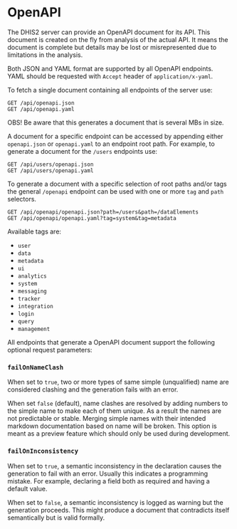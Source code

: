 # OpenAPI

The DHIS2 server can provide an OpenAPI document for its API.
This document is created on the fly from analysis of the actual API.
It means the document is complete but details may be lost or misrepresented
due to limitations in the analysis.

Both JSON and YAML format are supported by all OpenAPI endpoints.
YAML should be requested with `Accept` header of `application/x-yaml`.

To fetch a single document containing all endpoints of the server use:

    GET /api/openapi.json
    GET /api/openapi.yaml

OBS! Be aware that this generates a document that is several MBs in size.

A document for a specific endpoint can be accessed by appending either 
`openapi.json` or `openapi.yaml` to an endpoint root path. 
For example, to generate a document for the `/users` endpoints use:

    GET /api/users/openapi.json
    GET /api/users/openapi.yaml

To generate a document with a specific selection of root paths and/or tags the
general `/openapi` endpoint can be used with one or more `tag` and `path`
selectors.

    GET /api/openapi/openapi.json?path=/users&path=/dataElements
    GET /api/openapi/openapi.yaml?tag=system&tag=metadata

Available tags are:

* `user`
* `data`
* `metadata`
* `ui`
* `analytics`
* `system`
* `messaging`
* `tracker`
* `integration`
* `login`
* `query`
* `management`

All endpoints that generate a OpenAPI document support the following optional 
request parameters:

### `failOnNameClash`
When set to `true`, two or more types of same simple (unqualified) name are considered clashing and the generation fails with an error. 

When set `false` (default), name clashes are resolved by adding numbers to the simple name to make each of them unique.
As a result the names are not predictable or stable. Merging simple names with their intended markdown documentation based on name will be broken. 
This option is meant as a preview feature which should only be used during development.

### `failOnInconsistency`
When set to `true`, a semantic inconsistency in the declaration causes the generation to fail with an error.
Usually this indicates a programming mistake. For example, declaring a field both as required and having a default value.

When set to `false`, a semantic inconsistency is logged as warning but the generation proceeds.
This might produce a document that contradicts itself semantically but is valid formally.